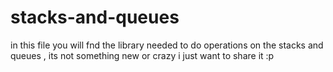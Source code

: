 # stacks-and-queues
in this  file you will fnd the library needed to do operations on the stacks and queues , its not something new or crazy i just want to share it :p
